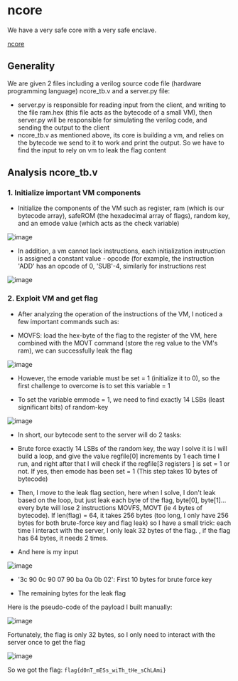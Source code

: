 # ncore

We have a very safe core with a very safe enclave.


[ncore](https://drive.google.com/drive/folders/1Jmz6ircbMZEWyKdZD4vo4SUsZYcVNHId?usp=sharing)

## Generality

We are given 2 files including a verilog source code file (hardware programming language) ncore_tb.v and a server.py file:
- server.py is responsible for reading input from the client, and writing to the file
ram.hex (this file acts as the bytecode of a small VM), then server.py will be responsible for simulating the verilog code, and sending the output to the client
- ncore_tb.v as mentioned above, its core is building a vm, and relies on the bytecode we send to it to work and print the output. So we have to find the input to rely on vm to leak the flag content

## Analysis ncore_tb.v
### 1. Initialize important VM components

- Initialize the components of the VM such as register, ram (which is our bytecode array), safeROM (the hexadecimal array of flags), random key, and an emode value (which acts as the check variable)

![image](https://user-images.githubusercontent.com/62060867/133419305-edb0763a-8db6-4b10-867b-86eafef31470.png)

- In addition, a vm cannot lack instructions, each initialization instruction is assigned a constant value - opcode (for example, the instruction 'ADD' has an opcode of 0, 'SUB'-4, similarly for instructions rest

![image](https://user-images.githubusercontent.com/62060867/133419492-7ae92f42-acad-403b-96f9-4dcf7be5e8b4.png)

### 2. Exploit VM and get flag
- After analyzing the operation of the instructions of the VM, I noticed a few important commands such as:

+ MOVFS: load the hex-byte of the flag to the register of the VM, here combined with the MOVT command (store the reg value to the VM's ram), we can successfully leak the flag

![image](https://user-images.githubusercontent.com/62060867/133419613-1e406ce1-e088-4d6a-bd94-864bbbc052a9.png)

+ However, the emode variable must be set = 1 (initialize it to 0), so the first challenge to overcome is to set this variable = 1
- To set the variable emmode = 1, we need to find exactly 14 LSBs (least significant bits) of random-key

![image](https://user-images.githubusercontent.com/62060867/133419810-50c519d5-e6ac-4775-9a4a-4207bf1042b5.png)

- In short, our bytecode sent to the server will do 2 tasks:

+ Brute force exactly 14 LSBs of the random key, the way I solve it is I will build a loop, and give the value regfile[0] increments by 1 each time I run, and right after that I will check if the regfile[3 registers ] is set = 1 or not. If yes, then emode has been set = 1 (This step takes 10 bytes of bytecode)

+ Then, I move to the leak flag section, here when I solve, I don't leak based on the loop, but just leak each byte of the flag, byte[0], byte[1]... every byte will lose 2 instructions MOVFS, MOVT (ie 4 bytes of bytecode). If len(flag) = 64, it takes 256 bytes (too long, I only have 256 bytes for both brute-force key and flag leak) so I have a small trick: each time I interact with the server, I only leak 32 bytes of the flag. , if the flag has 64 bytes, it needs 2 times.

- And here is my input

![image](https://user-images.githubusercontent.com/62060867/133420197-840cf33a-0664-413f-9e9f-eeab99699e23.png)

- '3c 90 0c 90 07 90 ba 0a 0b 02': First 10 bytes for brute force key

- The remaining bytes for the leak flag

Here is the pseudo-code of the payload I built manually:

![image](https://user-images.githubusercontent.com/62060867/133420303-7e9fa98f-8359-4f02-a18f-3398e6374c30.png)

Fortunately, the flag is only 32 bytes, so I only need to interact with the server once to get the flag 

![image](https://user-images.githubusercontent.com/62060867/133420450-ca902764-46fb-4c46-ba6a-15134a36c8fa.png)

So we got the flag: `flag{d0nT_mESs_wiTh_tHe_sChLAmi}`


